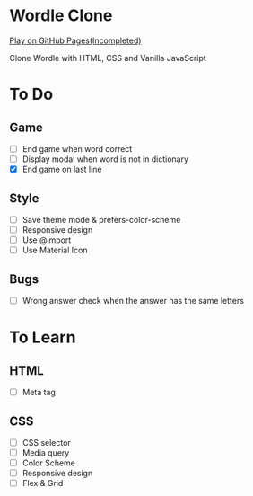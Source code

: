 # Wordle Clone
[Play on GitHub Pages(Incompleted)](https://thkim7527.github.io/WordleClone/)

Clone Wordle with HTML, CSS and Vanilla JavaScript


# To Do
## Game
- [ ] End game when word correct
- [ ] Display modal when word is not in dictionary
- [x] End game on last line
<!--
- [x] JavaScript
- [x] JavaScript - end of body vs. defer
- [x] Check answer by row
- [x] Enter and delete
- [x] Separate CSS and JavaScript files
- [x] Check word in dictionary
-->

## Style
- [ ] Save theme mode & prefers-color-scheme
- [ ] Responsive design
- [ ] Use @import
- [ ] Use Material Icon
<!--
- [x] Board align in body
- [x] Text align in block
- [x] More beautiful font
- [x] Dark theme
- [x] Dark theme button
- [x] Animation on toggle dark theme
- [x] Change dark theme by change style link tag
- [x] Show checked answer by CSS class
-->

## Bugs
- [ ] Wrong answer check when the answer has the same letters
<!--
- [x] Enter on keypress event
- [x] Blocks of last row are not checked
-->

# To Learn
## HTML
- [ ] Meta tag

## CSS
- [ ] CSS selector
- [ ] Media query
- [ ] Color Scheme
- [ ] Responsive design
- [ ] Flex & Grid
